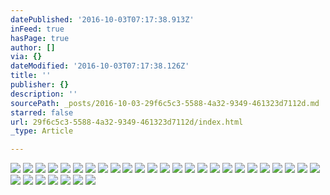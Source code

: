 ```yaml
---
datePublished: '2016-10-03T07:17:38.913Z'
inFeed: true
hasPage: true
author: []
via: {}
dateModified: '2016-10-03T07:17:38.126Z'
title: ''
publisher: {}
description: ''
sourcePath: _posts/2016-10-03-29f6c5c3-5588-4a32-9349-461323d7112d.md
starred: false
url: 29f6c5c3-5588-4a32-9349-461323d7112d/index.html
_type: Article

---
```

![](https://the-grid-user-content.s3-us-west-2.amazonaws.com/27cc04ba-5654-4c69-b6a6-f78b143e6f84.jpg)
![](https://the-grid-user-content.s3-us-west-2.amazonaws.com/34bd9801-3f85-4885-b102-bbfc28512915.jpg)
![](https://the-grid-user-content.s3-us-west-2.amazonaws.com/b200b3eb-1c73-42a6-ba61-20523e28cdc1.jpg)
![](https://the-grid-user-content.s3-us-west-2.amazonaws.com/aabdea38-cc3f-4702-b57b-ac6aeec4a173.jpg)
![](https://the-grid-user-content.s3-us-west-2.amazonaws.com/f141ca35-1820-4617-ac55-ee2b5a0c0367.jpg)
![](https://the-grid-user-content.s3-us-west-2.amazonaws.com/871420ce-dd4c-4b5f-b407-fc2f12e8a595.jpg)
![](https://the-grid-user-content.s3-us-west-2.amazonaws.com/d87a4fa0-f597-4a97-bcb8-48ac339aca99.jpg)
![](https://the-grid-user-content.s3-us-west-2.amazonaws.com/0f4bfef6-9ac1-42ca-b6fe-48347bf69009.jpg)
![](https://the-grid-user-content.s3-us-west-2.amazonaws.com/b589c9a7-c2a1-448b-8bcc-1630107254b2.jpg)
![](https://the-grid-user-content.s3-us-west-2.amazonaws.com/b085c3a6-0af1-43aa-917d-f4a7a5c9545d.jpg)
![](https://the-grid-user-content.s3-us-west-2.amazonaws.com/c832b514-cbc9-467a-9c77-58f19af36fc1.jpg)
![](https://the-grid-user-content.s3-us-west-2.amazonaws.com/0790d909-aa79-4482-aabf-67f4568726e0.jpg)
![](https://the-grid-user-content.s3-us-west-2.amazonaws.com/147d58ac-32f8-4bc2-9c07-9869ca89d034.jpg)
![](https://the-grid-user-content.s3-us-west-2.amazonaws.com/b28a6e2d-9a78-49cb-9797-0360ab6393bf.jpg)
![](https://the-grid-user-content.s3-us-west-2.amazonaws.com/f5beff3c-f3a0-4732-bdba-68313b228aa1.jpg)
![](https://the-grid-user-content.s3-us-west-2.amazonaws.com/28e15fdd-928c-419b-a968-4cf3c5b09ac2.jpg)
![](https://the-grid-user-content.s3-us-west-2.amazonaws.com/11f30bb2-914b-4c0f-9110-cc5e5df9ef4a.jpg)
![](https://the-grid-user-content.s3-us-west-2.amazonaws.com/178aa60b-53c1-4ea9-a972-02dbef004fde.jpg)
![](https://the-grid-user-content.s3-us-west-2.amazonaws.com/05ea95ec-daa9-43a2-a32e-97152bba21ed.jpg)
![](https://the-grid-user-content.s3-us-west-2.amazonaws.com/aeaa319f-9071-4b25-80ab-f9823b63f213.jpg)
![](https://the-grid-user-content.s3-us-west-2.amazonaws.com/41fade46-7e51-444a-8ead-e491f3ea773f.jpg)
![](https://the-grid-user-content.s3-us-west-2.amazonaws.com/2be68e25-0c7c-4d3c-9edc-638f243d25e4.jpg)
![](https://the-grid-user-content.s3-us-west-2.amazonaws.com/977ed4dd-e13b-48e1-8e11-8cbe4be0ba22.jpg)
![](https://the-grid-user-content.s3-us-west-2.amazonaws.com/65f64f0b-f547-4cc5-933f-55e6e819e9af.jpg)
![](https://the-grid-user-content.s3-us-west-2.amazonaws.com/53bb5268-bbcd-4867-aa3c-c887bd0ce4a3.jpg)
![](https://the-grid-user-content.s3-us-west-2.amazonaws.com/05e54d7d-1b04-4aca-be3e-feacd535e5e2.jpg)
![](https://the-grid-user-content.s3-us-west-2.amazonaws.com/eae1a25b-e429-44b8-b4d3-539e02e00aca.jpg)
![](https://the-grid-user-content.s3-us-west-2.amazonaws.com/d1925442-d5a1-4f00-8058-36947d5b6788.jpg)
![](https://the-grid-user-content.s3-us-west-2.amazonaws.com/1026d87f-bd34-47d8-b19a-b763e8185306.jpg)
![](https://the-grid-user-content.s3-us-west-2.amazonaws.com/3f8fa6ae-6aa6-4bf2-9ea9-d7b44ed0b3b3.jpg)
![](https://the-grid-user-content.s3-us-west-2.amazonaws.com/ab419468-4b63-480f-9eb6-c6b2ddd9c1d8.jpg)
![](https://the-grid-user-content.s3-us-west-2.amazonaws.com/f36d5f45-a118-4179-aa2f-9a21e06e95d2.jpg)